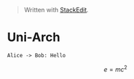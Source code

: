 


> Written with [StackEdit](https://stackedit.io/).

# Uni-Arch

```plantuml
Alice -> Bob: Hello
```

$$
e=mc^2
$$
<!--stackedit_data:
eyJoaXN0b3J5IjpbLTE1MzcyNjIzNDFdfQ==
-->